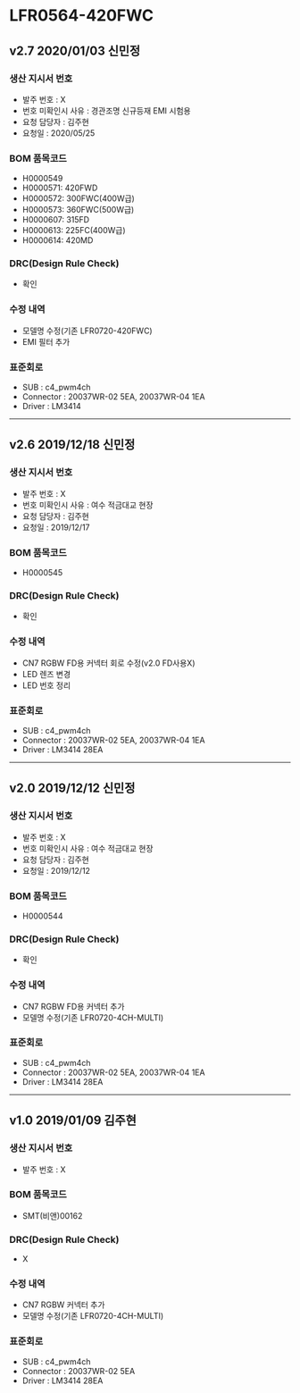 # LFR0564-420FWC

## v2.7 2020/01/03 신민정

### 생산 지시서 번호  
* 발주 번호 : X
* 번호 미확인시 사유 : 경관조명 신규등재 EMI 시험용
* 요청 담당자 : 김주현
* 요청일 : 2020/05/25

###  BOM 품목코드
* H0000549
* H0000571: 420FWD
* H0000572: 300FWC(400W급)
* H0000573: 360FWC(500W급)
* H0000607: 315FD
* H0000613: 225FC(400W급)
* H0000614: 420MD

### DRC(Design Rule Check)
* 확인

### 수정 내역
* 모델명 수정(기존 LFR0720-420FWC)
* EMI 필터 추가

### 표준회로
* SUB : c4_pwm4ch
* Connector : 20037WR-02 5EA, 20037WR-04 1EA
* Driver : LM3414 

----------

## v2.6 2019/12/18 신민정

### 생산 지시서 번호  
* 발주 번호 : X
* 번호 미확인시 사유 : 여수 적금대교 현장
* 요청 담당자 : 김주현
* 요청일 : 2019/12/17

###  BOM 품목코드
* H0000545

### DRC(Design Rule Check)
* 확인

### 수정 내역
* CN7 RGBW FD용 커넥터 회로 수정(v2.0 FD사용X)
* LED 렌즈 변경
* LED 번호 정리

### 표준회로
* SUB : c4_pwm4ch
* Connector : 20037WR-02 5EA, 20037WR-04 1EA
* Driver : LM3414 28EA

----------

## v2.0 2019/12/12 신민정

### 생산 지시서 번호  
* 발주 번호 : X
* 번호 미확인시 사유 : 여수 적금대교 현장
* 요청 담당자 : 김주현
* 요청일 : 2019/12/12

###  BOM 품목코드
* H0000544

### DRC(Design Rule Check)
* 확인

### 수정 내역
* CN7 RGBW FD용 커넥터 추가
* 모델명 수정(기존 LFR0720-4CH-MULTI)

### 표준회로
* SUB : c4_pwm4ch
* Connector : 20037WR-02 5EA, 20037WR-04 1EA
* Driver : LM3414 28EA

----------

## v1.0 2019/01/09 김주현

### 생산 지시서 번호  
* 발주 번호 : X

###  BOM 품목코드
* SMT(비앤)00162

### DRC(Design Rule Check)
* X

### 수정 내역
* CN7 RGBW 커넥터 추가
* 모델명 수정(기존 LFR0720-4CH-MULTI)

### 표준회로
* SUB : c4_pwm4ch
* Connector : 20037WR-02 5EA
* Driver : LM3414 28EA